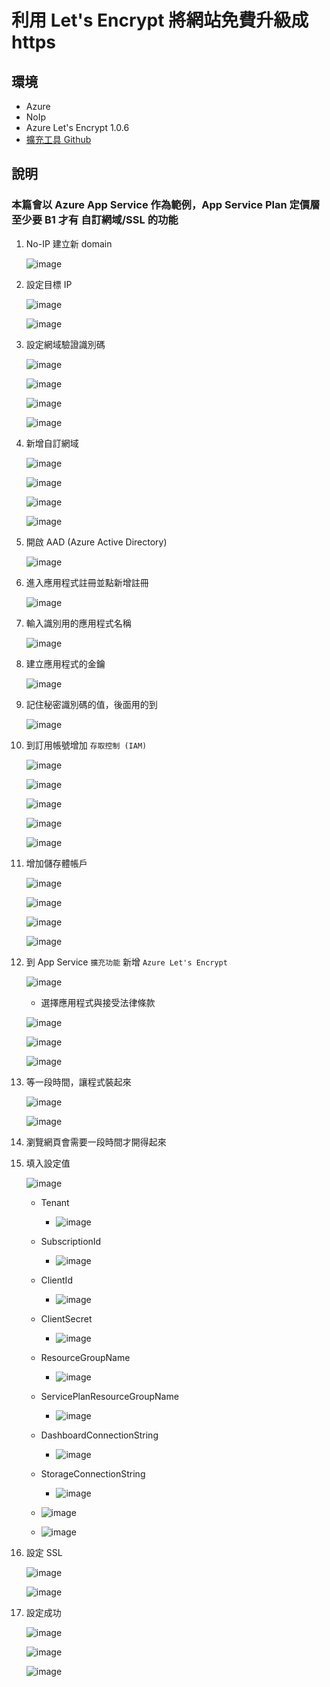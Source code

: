 ﻿# 利用 Let's Encrypt 將網站免費升級成 https

## 環境

- Azure
- NoIp
- Azure Let's Encrypt 1.0.6
- [擴充工具 Github](https://github.com/sjkp/letsencrypt-siteextension/wiki/How-to-install)

## 說明

### 本篇會以 Azure App Service 作為範例，App Service Plan 定價層至少要 B1 才有 自訂網域/SSL 的功能

1. No-IP 建立新 domain

   ![image](https://user-images.githubusercontent.com/37999690/189659040-576417a8-3b16-4b29-ba37-156dade77b16.png)

1. 設定目標 IP

   ![image](https://user-images.githubusercontent.com/37999690/189660809-d57a8060-4b62-4548-9774-58a31b9c455f.png)

   ![image](https://user-images.githubusercontent.com/37999690/189661053-48857281-7017-4a82-8fad-317b72887846.png)

1. 設定網域驗證識別碼

   ![image](https://user-images.githubusercontent.com/37999690/189661301-5e16143d-1308-4ef3-bfd3-cdf0b8b6a0a4.png)

   ![image](https://user-images.githubusercontent.com/37999690/189660558-d8d5933f-f64e-41ef-90d1-17ad914ce005.png)

   ![image](https://user-images.githubusercontent.com/37999690/189661778-c599e9f5-0366-4400-9394-f34af96ccebf.png)

   ![image](https://user-images.githubusercontent.com/37999690/189661954-e99bfd44-9912-4fa7-aa88-74b4f91884f0.png)

1. 新增自訂網域

   ![image](https://user-images.githubusercontent.com/37999690/189662192-d10df096-2723-4898-a388-8cadcea04be9.png)

   ![image](https://user-images.githubusercontent.com/37999690/189662787-b3338506-3c5c-42fc-8992-c4edb03ff8b9.png)

   ![image](https://user-images.githubusercontent.com/37999690/189662578-e16873ed-4466-44ad-9faa-0d9947b6d5d6.png)

   ![image](https://user-images.githubusercontent.com/37999690/189663451-a7fa6b98-c967-4b4e-b5c3-a4a2d791f884.png)

1. 開啟 AAD (Azure Active Directory)

   ![image](https://user-images.githubusercontent.com/37999690/189619721-90445e53-59b9-4e93-9645-5fc084c9e09a.png)

1. 進入應用程式註冊並點新增註冊

   ![image](https://user-images.githubusercontent.com/37999690/189620439-2f1d84bd-14d7-435e-b222-e58a81cc49d6.png)

1. 輸入識別用的應用程式名稱

   ![image](https://user-images.githubusercontent.com/37999690/189647159-3a9f471e-9531-4ce1-bc08-8f7b4f80f643.png)

1. 建立應用程式的金鑰

   ![image](https://user-images.githubusercontent.com/37999690/189648173-7cf7a47a-b06a-492d-8300-81a737424816.png)

1. 記住秘密識別碼的值，後面用的到

   ![image](https://user-images.githubusercontent.com/37999690/189665239-7cf29baf-34d6-4f6f-9cc2-432ec02760c4.png)

1. 到訂用帳號增加 `存取控制 (IAM)`

   ![image](https://user-images.githubusercontent.com/37999690/189652050-e341cc91-c835-4cdd-8931-65c048e990d6.png)

   ![image](https://user-images.githubusercontent.com/37999690/189652187-8819f0d6-2147-4e11-b16c-694ae9fdad4f.png)

   ![image](https://user-images.githubusercontent.com/37999690/189653297-a4627cb0-2a2c-4f7a-9942-680bc1410301.png)

   ![image](https://user-images.githubusercontent.com/37999690/189652568-e0afde04-b082-4df7-a25b-c4bd0c2cfa4e.png)

   ![image](https://user-images.githubusercontent.com/37999690/189653794-8dccfa15-3a63-478b-8fa8-578531ca7169.png)

1. 增加儲存體帳戶

   ![image](https://user-images.githubusercontent.com/37999690/189657259-eb6b8c14-37c4-4053-a773-5cb3301ad16e.png)

   ![image](https://user-images.githubusercontent.com/37999690/189657444-d68c655c-c191-431b-ad0c-063a58f57406.png)

   ![image](https://user-images.githubusercontent.com/37999690/189657714-f2d459af-2324-4d9a-a18f-c0f6a540450e.png)

   ![image](https://user-images.githubusercontent.com/37999690/189657942-589a1e74-e64b-4dbd-b439-d2099620a56a.png)

1. 到 App Service `擴充功能` 新增 `Azure Let's Encrypt`

   ![image](https://user-images.githubusercontent.com/37999690/189655274-bb20d63b-ddd5-4d06-acad-0310459b1219.png)

   - 選擇應用程式與接受法律條款

   ![image](https://user-images.githubusercontent.com/37999690/189655569-8d09cdb9-0881-4aa7-8cc2-8da3572a2d16.png)

   ![image](https://user-images.githubusercontent.com/37999690/189656245-d6964b51-c34d-4854-b915-614174012d62.png)

   ![image](https://user-images.githubusercontent.com/37999690/189656333-c4595f7b-15a8-4832-9737-f739df4968dd.png)

1. 等一段時間，讓程式裝起來

   ![image](https://user-images.githubusercontent.com/37999690/189656715-c9a5673d-4343-42da-9524-93db5e277b92.png)

   ![image](https://user-images.githubusercontent.com/37999690/189656876-2ed4db28-0adf-401c-aec4-88f73de33975.png)

1. 瀏覽網頁會需要一段時間才開得起來

1. 填入設定值

   ![image](https://user-images.githubusercontent.com/37999690/189658263-09778c14-0048-4e15-92d1-debfd561725b.png)

   - Tenant
     - ![image](https://user-images.githubusercontent.com/37999690/189664134-b1c8d65a-9c55-4fc9-9b15-d8292af76a90.png)
   - SubscriptionId
     - ![image](https://user-images.githubusercontent.com/37999690/189664420-52ec00fd-401c-4a56-ba40-321ee9001bea.png)
   - ClientId
     - ![image](https://user-images.githubusercontent.com/37999690/189664660-e8004550-72b4-453a-9223-25d6a5c38292.png)
   - ClientSecret
     - ![image](https://user-images.githubusercontent.com/37999690/189665239-7cf29baf-34d6-4f6f-9cc2-432ec02760c4.png)
   - ResourceGroupName
     - ![image](https://user-images.githubusercontent.com/37999690/189665589-c99fd3bb-3ed5-4bdd-9f58-7254dfe3eed0.png)
   - ServicePlanResourceGroupName
     - ![image](https://user-images.githubusercontent.com/37999690/189665976-075961fd-1f3e-4aef-8f66-0d17db7289b9.png)
   - DashboardConnectionString
     - ![image](https://user-images.githubusercontent.com/37999690/189666122-4855463b-43ff-4cf5-8e07-31e40145d4fe.png)
   - StorageConnectionString

     - ![image](https://user-images.githubusercontent.com/37999690/189666122-4855463b-43ff-4cf5-8e07-31e40145d4fe.png)

   - ![image](https://user-images.githubusercontent.com/37999690/189667496-34a6f5dc-fabf-46e7-bcf9-da9d278acf5f.png)

   - ![image](https://user-images.githubusercontent.com/37999690/189668360-e30a9ba5-2970-46a0-8376-309f70bc5928.png)

1. 設定 SSL

   ![image](https://user-images.githubusercontent.com/37999690/189668319-4fedbfe1-46fe-4e31-93ff-56fb0d750a98.png)

   ![image](https://user-images.githubusercontent.com/37999690/189668786-5dd32230-0d4b-4090-b5d9-66273504628f.png)

1. 設定成功

   ![image](https://user-images.githubusercontent.com/37999690/189669490-1dcc4ba1-0d65-4ca9-af24-da1f33806ab4.png)

   ![image](https://user-images.githubusercontent.com/37999690/189669633-45c7cd71-def9-497b-8357-4c1fe9d3a4b5.png)

   ![image](https://user-images.githubusercontent.com/37999690/189669924-9b3df1a6-ec12-40a4-8d8f-291f1abba9b7.png)
